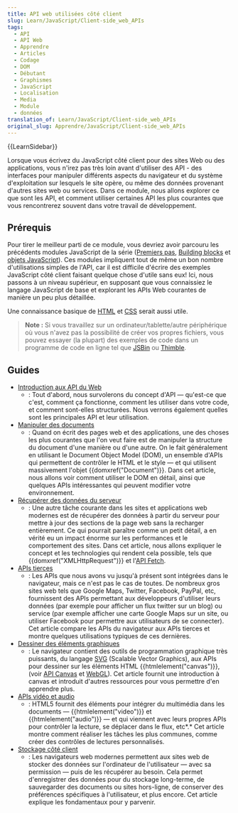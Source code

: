 ```yaml
---
title: API web utilisées côté client
slug: Learn/JavaScript/Client-side_web_APIs
tags:
  - API
  - API Web
  - Apprendre
  - Articles
  - Codage
  - DOM
  - Débutant
  - Graphismes
  - JavaScript
  - Localisation
  - Media
  - Module
  - données
translation_of: Learn/JavaScript/Client-side_web_APIs
original_slug: Apprendre/JavaScript/Client-side_web_APIs
---
```

{{LearnSidebar}}

Lorsque vous écrivez du JavaScript côté client pour des sites Web ou des applications, vous n'irez pas très loin avant d'utiliser des API - des interfaces pour manipuler différents aspects du navigateur et du système d'exploitation sur lesquels le site opère, ou même des données provenant d'autres sites web ou services. Dans ce module, nous allons explorer ce que sont les API, et comment utiliser certaines API les plus courantes que vous rencontrerez souvent dans votre travail de développement.

## Prérequis

Pour tirer le meilleur parti de ce module, vous devriez avoir parcouru les précédents modules JavaScript de la série ([Premiers pas](/fr/docs/Learn/JavaScript/First_steps), [Building blocks](/fr/docs/Learn/JavaScript/Building_blocks) et [objets JavaScript](/fr/docs/Learn/JavaScript/Objects)). Ces modules impliquent tout de même un bon nombre d'utilisations simples de l'API, car il est difficile d'écrire des exemples JavaScript côté client faisant quelque chose d'utile sans eux! Ici, nous passons à un niveau supérieur, en supposant que vous connaissiez le langage JavaScript de base et explorant les APIs Web courantes de manière un peu plus détaillée.

Une connaissance basique de [HTML](/fr/docs/Learn/HTML) et [CSS](/fr/docs/Learn/CSS) serait aussi utile.

> **Note :** Si vous travaillez sur un ordinateur/tablette/autre périphérique où vous n'avez pas la possibilité de créer vos propres fichiers, vous pouvez essayer (la plupart) des exemples de code dans un programme de code en ligne tel que [JSBin](http://jsbin.com/) ou [Thimble](https://thimble.mozilla.org/).

## Guides

- [Introduction aux API du Web](/fr/Apprendre/JavaScript/Client-side_web_APIs/Introduction)
  - : Tout d'abord, nous survolerons du concept d'API — qu'est-ce que c'est, comment ça fonctionne, comment les utiliser dans votre code, et comment sont-elles structurées. Nous verrons également quelles sont les principales API et leur utilisation.
- [Manipuler des documents](/fr/Apprendre/JavaScript/Client-side_web_APIs/Manipulating_documents)
  - : Quand on écrit des pages web et des applications, une des choses les plus courantes que l'on veut faire est de manipuler la structure du document d'une manière ou d'une autre. On le fait généralement en utilisant le Document Object Model (DOM), un ensemble d'APIs qui permettent de contrôler le HTML et le style — et qui utilisent massivement l'objet {{domxref("Document")}}. Dans cet article, nous allons voir comment utiliser le DOM en détail, ainsi que quelques APIs intéressantes qui peuvent modifier votre environnement.
- [Récupérer des données du serveur](/fr/Apprendre/JavaScript/Client-side_web_APIs/Fetching_data)
  - : Une autre tâche courante dans les sites et applications web modernes est de récupérer des données à partir du serveur pour mettre à jour des sections de la page web sans la recharger entièrement. Ce qui pourrait paraître comme un petit détail, a en vérité eu un impact énorme sur les performances et le comportement des sites. Dans cet article, nous allons expliquer le concept et les technologies qui rendent cela possible, tels que {{domxref("XMLHttpRequest")}} et l'[API Fetch](/fr/docs/Web/API/Fetch_API).
- [APIs tierces](/fr/Apprendre/JavaScript/Client-side_web_APIs/Third_party_APIs)
  - : Les APIs que nous avons vu jusqu'à présent sont intégrées dans le navigateur, mais ce n'est pas le cas de toutes. De nombreux gros sites web tels que Google Maps, Twitter, Facebook, PayPal, etc, fournissent des APIs permettant aux développeurs d'utiliser leurs données (par exemple pour afficher un flux twitter sur un blog) ou service (par exemple afficher une carte Google Maps sur un site, ou utiliser Facebook pour permettre aux utilisateurs de se connecter). Cet article compare les APIs du navigateur aux APIs tierces et montre quelques utilisations typiques de ces dernières.
- [Dessiner des éléments graphiques](/fr/Apprendre/JavaScript/Client-side_web_APIs/Drawing_graphics)
  - : Le navigateur contient des outils de programmation graphique très puissants, du langage [SVG](/fr/docs/Web/SVG) (Scalable Vector Graphics), aux APIs pour dessiner sur les éléments HTML {{htmlelement("canvas")}}, (voir [API Canvas](/fr/docs/Web/HTML/Canvas) et [WebGL](/fr/docs/Web/API/WebGL_API)). Cet article fournit une introduction à canvas et introduit d'autres ressources pour vous permettre d'en apprendre plus.
- [APIs vidéo et audio](/fr/Apprendre/JavaScript/Client-side_web_APIs/Video_and_audio_APIs)
  - : HTML5 fournit des éléments pour intégrer du multimédia dans les documents — {{htmlelement("video")}} et {{htmlelement("audio")}} — et qui viennent avec leurs propres APIs pour contrôler la lecture, se déplacer dans le flux, etc*.* Cet article montre comment réaliser les tâches les plus communes, comme créer des contrôles de lectures personnalisés.
- [Stockage côté client](/fr/Apprendre/JavaScript/Client-side_web_APIs/Client-side_storage)
  - : Les navigateurs web modernes permettent aux sites web de stocker des données sur l'ordinateur de l'utilisateur — avec sa permission — puis de les récupérer au besoin. Cela permet d'enregistrer des données pour du stockage long-terme, de sauvegarder des documents ou sites hors-ligne, de conserver des préférences spécifiques à l'utilisateur, et plus encore. Cet article explique les fondamentaux pour y parvenir.
